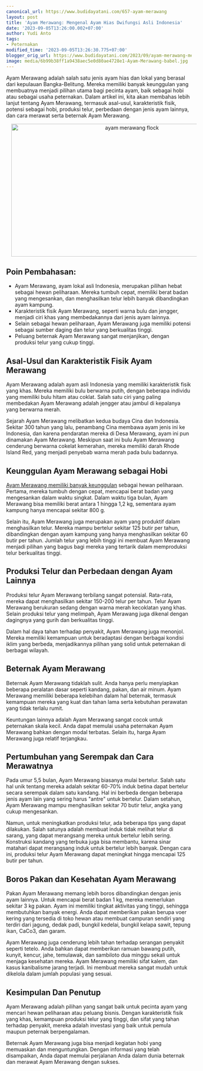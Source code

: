 ```yaml
---
canonical_url: https://www.budidayatani.com/657-ayam-merawang
layout: post
title: 'Ayam Merawang: Mengenal Ayam Hias Dwifungsi Asli Indonesia'
date: '2023-09-05T13:26:00.002+07:00'
author: Yudi Anto
tags:
- Peternakan
modified_time: '2023-09-05T13:26:30.775+07:00'
blogger_orig_url: https://www.budidayatani.com/2023/09/ayam-merawang-mengenal-ayam-hias.html
image: media/6b99b38ff1a9438aec5e0d80ae4728e1-Ayam-Merawang-babel.jpg
---
```

Ayam Merawang adalah salah satu jenis ayam hias dan lokal yang berasal dari kepulauan Bangka-Belitung. Mereka memiliki banyak keunggulan yang membuatnya menjadi pilihan utama bagi pecinta ayam, baik sebagai hobi atau sebagai usaha peternakan. Dalam artikel ini, kita akan membahas lebih lanjut tentang Ayam Merawang, termasuk asal-usul, karakteristik fisik, potensi sebagai hobi, produksi telur, perbedaan dengan jenis ayam lainnya, dan cara merawat serta beternak Ayam Merawang.<div class="separator" style="clear: both; text-align: center;"><a href="https://blogger.googleusercontent.com/img/b/R29vZ2xl/AVvXsEiwFfhXreVOJp9e3kTXFqfq_eiScxMHIEpnJuFohp_HQtYHQNALAOljnsR56raxHa5HYXcLlJo1t2TJUMeAtQ8dHDSzDm9rDscmGi98nyGo0xhcI3RopzJ9zRetdr9qJqgxO4WP8tvpMIO-ewTEV54tmOTvkDm_fijgPNQH-3DFZ9S0n86plcPVS4uAjkKu/s1511/Ayam-Merawang-babel.jpg" imageanchor="1" style="margin-left: 1em; margin-right: 1em;"><img alt="ayam merawang flock" border="0" data-original-height="850" data-original-width="1511" height="360" src="https://blogger.googleusercontent.com/img/b/R29vZ2xl/AVvXsEiwFfhXreVOJp9e3kTXFqfq_eiScxMHIEpnJuFohp_HQtYHQNALAOljnsR56raxHa5HYXcLlJo1t2TJUMeAtQ8dHDSzDm9rDscmGi98nyGo0xhcI3RopzJ9zRetdr9qJqgxO4WP8tvpMIO-ewTEV54tmOTvkDm_fijgPNQH-3DFZ9S0n86plcPVS4uAjkKu/w640-h360/Ayam-Merawang-babel.jpg" width="640" /></a></div><div><h2>Poin Pembahasan:</h2><ul><li>Ayam Merawang, ayam lokal asli Indonesia, merupakan pilihan hebat sebagai hewan peliharaan. Mereka tumbuh cepat, memiliki berat badan yang mengesankan, dan menghasilkan telur lebih banyak dibandingkan ayam kampung.</li><li>Karakteristik fisik Ayam Merawang, seperti warna bulu dan jengger, menjadi ciri khas yang membedakannya dari jenis ayam lainnya.</li><li>Selain sebagai hewan peliharaan, Ayam Merawang juga memiliki potensi sebagai sumber daging dan telur yang berkualitas tinggi.</li><li>Peluang beternak Ayam Merawang sangat menjanjikan, dengan produksi telur yang cukup tinggi.</li></ul><h2>Asal-Usul dan Karakteristik Fisik Ayam Merawang</h2><p>Ayam Merawang adalah ayam asli Indonesia yang memiliki karakteristik fisik yang khas. Mereka memiliki bulu berwarna putih, dengan beberapa individu yang memiliki bulu hitam atau coklat. Salah satu ciri yang paling membedakan Ayam Merawang adalah jengger atau jambul di kepalanya yang berwarna merah.</p><p>Sejarah Ayam Merawang melibatkan kedua budaya Cina dan Indonesia. Sekitar 300 tahun yang lalu, penambang Cina membawa ayam jenis ini ke Indonesia, dan karena pendaratan mereka di Desa Merawang, ayam ini pun dinamakan Ayam Merawang. Meskipun saat ini bulu Ayam Merawang cenderung berwarna cokelat kemerahan, mereka memiliki darah Rhode Island Red, yang menjadi penyebab warna merah pada bulu badannya.</p><h2>Keunggulan Ayam Merawang sebagai Hobi</h2><p><a href="https://www.mitrausahatani.com/2023/09/ayam-merawang-ayam-hias-dan-petelur.html">Ayam Merawang memiliki banyak keunggulan</a> sebagai hewan peliharaan. Pertama, mereka tumbuh dengan cepat, mencapai berat badan yang mengesankan dalam waktu singkat. Dalam waktu tiga bulan, Ayam Merawang bisa memiliki berat antara 1 hingga 1,2 kg, sementara ayam kampung hanya mencapai sekitar 800 g.</p><p>Selain itu, Ayam Merawang juga merupakan ayam yang produktif dalam menghasilkan telur. Mereka mampu bertelur sekitar 125 butir per tahun, dibandingkan dengan ayam kampung yang hanya menghasilkan sekitar 60 butir per tahun. Jumlah telur yang lebih tinggi ini membuat Ayam Merawang menjadi pilihan yang bagus bagi mereka yang tertarik dalam memproduksi telur berkualitas tinggi.</p><h2>Produksi Telur dan Perbedaan dengan Ayam Lainnya</h2><p>Produksi telur Ayam Merawang terbilang sangat potensial. Rata-rata, mereka dapat menghasilkan sekitar 150-200 telur per tahun. Telur Ayam Merawang berukuran sedang dengan warna merah kecoklatan yang khas. Selain produksi telur yang melimpah, Ayam Merawang juga dikenal dengan dagingnya yang gurih dan berkualitas tinggi.</p><p>Dalam hal daya tahan terhadap penyakit, Ayam Merawang juga menonjol. Mereka memiliki kemampuan untuk beradaptasi dengan berbagai kondisi iklim yang berbeda, menjadikannya pilihan yang solid untuk peternakan di berbagai wilayah.</p><h2>Beternak Ayam Merawang</h2><p>Beternak Ayam Merawang tidaklah sulit. Anda hanya perlu menyiapkan beberapa peralatan dasar seperti kandang, pakan, dan air minum. Ayam Merawang memiliki beberapa kelebihan dalam hal beternak, termasuk kemampuan mereka yang kuat dan tahan lama serta kebutuhan perawatan yang tidak terlalu rumit.</p><p>Keuntungan lainnya adalah Ayam Merawang sangat cocok untuk peternakan skala kecil. Anda dapat memulai usaha peternakan Ayam Merawang bahkan dengan modal terbatas. Selain itu, harga Ayam Merawang juga relatif terjangkau.</p><h2>Pertumbuhan yang Serempak dan Cara Merawatnya</h2><p>Pada umur 5,5 bulan, Ayam Merawang biasanya mulai bertelur. Salah satu hal unik tentang mereka adalah sekitar 60-70% induk betina dapat bertelur secara serempak dalam satu kandang. Hal ini berbeda dengan beberapa jenis ayam lain yang sering harus "antre" untuk bertelur. Dalam setahun, Ayam Merawang mampu menghasilkan sekitar 70 butir telur, angka yang cukup mengesankan.</p><p>Namun, untuk meningkatkan produksi telur, ada beberapa tips yang dapat dilakukan. Salah satunya adalah membuat induk tidak melihat telur di sarang, yang dapat merangsang mereka untuk bertelur lebih sering. Konstruksi kandang yang terbuka juga bisa membantu, karena sinar matahari dapat merangsang induk untuk bertelur lebih banyak. Dengan cara ini, produksi telur Ayam Merawang dapat meningkat hingga mencapai 125 butir per tahun.</p><h2>Boros Pakan dan Kesehatan Ayam Merawang</h2><p>Pakan Ayam Merawang memang lebih boros dibandingkan dengan jenis ayam lainnya. Untuk mencapai berat badan 1 kg, mereka memerlukan sekitar 3 kg pakan. Ayam ini memiliki tingkat aktivitas yang tinggi, sehingga membutuhkan banyak energi. Anda dapat memberikan pakan berupa voer kering yang tersedia di toko hewan atau membuat campuran sendiri yang terdiri dari jagung, dedak padi, bungkil kedelai, bungkil kelapa sawit, tepung ikan, CaCo3, dan garam.</p><p>Ayam Merawang juga cenderung lebih tahan terhadap serangan penyakit seperti tetelo. Anda bahkan dapat memberikan ramuan bawang putih, kunyit, kencur, jahe, temulawak, dan sambiloto dua minggu sekali untuk menjaga kesehatan mereka. Ayam Merawang memiliki sifat kalem, dan kasus kanibalisme jarang terjadi. Ini membuat mereka sangat mudah untuk dikelola dalam jumlah populasi yang sesuai.</p><h2>Kesimpulan Dan Penutup</h2><p>Ayam Merawang adalah pilihan yang sangat baik untuk pecinta ayam yang mencari hewan peliharaan atau peluang bisnis. Dengan karakteristik fisik yang khas, kemampuan produksi telur yang tinggi, dan sifat yang tahan terhadap penyakit, mereka adalah investasi yang baik untuk pemula maupun peternak berpengalaman.</p><p>Beternak Ayam Merawang juga bisa menjadi kegiatan hobi yang memuaskan dan menguntungkan. Dengan informasi yang telah disampaikan, Anda dapat memulai perjalanan Anda dalam dunia beternak dan merawat Ayam Merawang dengan sukses.</p></div>
